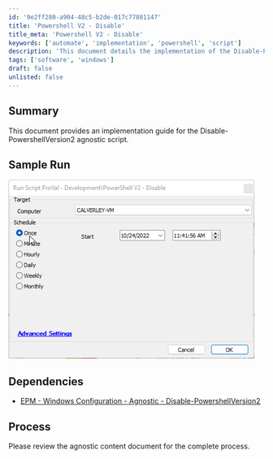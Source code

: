 ```yaml
---
id: '9e2ff280-a904-48c5-b2de-017c77881147'
title: 'Powershell V2 - Disable'
title_meta: 'Powershell V2 - Disable'
keywords: ['automate', 'implementation', 'powershell', 'script']
description: 'This document details the implementation of the Disable-PowershellVersion2 agnostic script within ConnectWise Automate, including sample runs and dependencies.'
tags: ['software', 'windows']
draft: false
unlisted: false
---
```


## Summary

This document provides an implementation guide for the Disable-PowershellVersion2 agnostic script.

## Sample Run

![Sample Run](../../../static/img/Powershell-V2---Disable/image_1.png)

## Dependencies

- [EPM - Windows Configuration - Agnostic - Disable-PowershellVersion2](<./EPM - Windows Configuration - Agnostic - Disable-PowershellVersion2.md>)

## Process

Please review the agnostic content document for the complete process.



